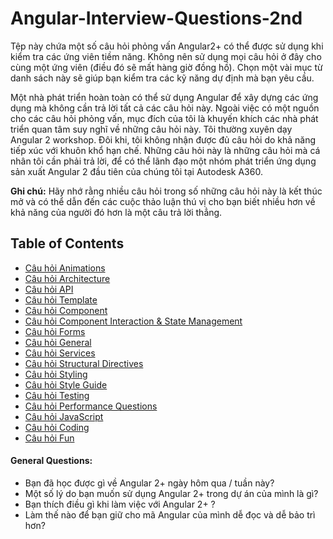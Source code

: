 # Angular-Interview-Questions-2nd

Tệp này chứa một số câu hỏi phỏng vấn Angular2+ có thể được sử dụng khi kiểm tra các ứng viên tiềm năng. Không nên sử dụng mọi câu hỏi ở đây cho cùng một ứng viên (điều đó sẽ mất hàng giờ đồng hồ). Chọn một vài mục từ danh sách này sẽ giúp bạn kiểm tra các kỹ năng dự định mà bạn yêu cầu.

Một nhà phát triển hoàn toàn có thể sử dụng Angular để xây dựng các ứng dụng mà không cần trả lời tất cả các câu hỏi này. Ngoài việc có một nguồn cho các câu hỏi phỏng vấn, mục đích của tôi là khuyến khích các nhà phát triển quan tâm suy nghĩ về những câu hỏi này. Tôi thường xuyên dạy Angular 2 workshop. Đôi khi, tôi không nhận được đủ câu hỏi do khả năng tiếp xúc với khuôn khổ hạn chế. Những câu hỏi này là những câu hỏi mà cá nhân tôi cần phải trả lời, để có thể lãnh đạo một nhóm phát triển ứng dụng sản xuất Angular 2 đầu tiên của chúng tôi tại Autodesk A360.

**Ghi chú:** Hãy nhớ rằng nhiều câu hỏi trong số những câu hỏi này là kết thúc mở và có thể dẫn đến các cuộc thảo luận thú vị cho bạn biết nhiều hơn về khả năng của người đó hơn là một câu trả lời thẳng.

## Table of Contents

* [Câu hỏi Animations](#animations-questions)
* [Câu hỏi Architecture](#architecture-questions)
* [Câu hỏi API](#api-questions)
* [Câu hỏi Template](#template-questions)
* [Câu hỏi Component](#component-questions)
* [Câu hỏi Component Interaction & State Management](#component-interaction-&-state-management-questions)
* [Câu hỏi Forms](#forms-questions)
* [Câu hỏi General](#general-questions)
* [Câu hỏi Services](#services-questions)
* [Câu hỏi Structural Directives](#structural-directives-questions)
* [Câu hỏi Styling](#styling-questions)
* [Câu hỏi Style Guide](#style-guide-questions)
* [Câu hỏi Testing](#testing-questions)
* [Câu hỏi Performance Questions](#performance-questions)
* [Câu hỏi JavaScript](#javascript-questions)
* [Câu hỏi Coding](#coding-questions)
* [Câu hỏi Fun](#fun-questions)


#### General Questions:
* Bạn đã học được gì về Angular 2+ ngày hôm qua / tuần này?
* Một số lý do bạn muốn sử dụng Angular 2+ trong dự án của mình là gì?
* Bạn thích điều gì khi làm việc với Angular 2+ ?
* Làm thế nào để bạn giữ cho mã Angular của mình dễ đọc và dễ bảo trì hơn?
